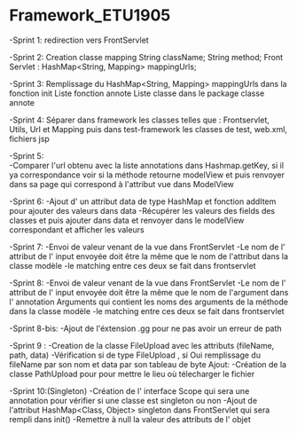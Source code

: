 # Framework_ETU1905
 
-Sprint 1:
redirection vers FrontServlet   

-Sprint 2:
Creation classe mapping 
    String className;
    String method;
Front Servlet :
    HashMap<String, Mapping> mappingUrls;  

-Sprint 3:
    Remplissage du  HashMap<String, Mapping> mappingUrls dans la fonction init
    Liste fonction annote
    Liste classe dans le package classe annote
    
-Sprint 4:
    Séparer dans framework les classes telles que : Frontservlet, Utils, Url et Mapping puis dans test-framework les classes de test, web.xml, fichiers jsp

-Sprint 5:  
    -Comparer l'url obtenu avec la liste annotations dans Hashmap.getKey, si il ya correspondance voir si la méthode retourne modelView et puis renvoyer dans sa page qui correspond à l'attribut vue dans ModelView

-Sprint 6:
    -Ajout d' un attribut data de type HashMap et fonction addItem pour ajouter des valeurs dans data
    -Récupérer les valeurs des fields des classes et puis ajouter dans data et renvoyer dans le modelView correspondant et afficher les valeurs
    
-Sprint 7:
    -Envoi de valeur venant de la vue dans FrontServlet
    -Le nom de l' attribut de l' input envoyée doit être la même que le nom de l'attribut dans la classe modèle 
    -le matching entre ces deux se fait dans frontservlet


-Sprint 8:
    -Envoi de valeur venant de la vue dans FrontServlet 
    -Le nom de l' attribut de l' input envoyée doit être la même que le nom de l'argument dans l' annotation Arguments qui contient les noms des arguments de la méthode dans la classe modèle 
    -le matching entre ces deux se fait dans frontservlet


-Sprint 8-bis:
    -Ajout de l'éxtension .gg pour ne pas avoir un erreur de path


-Sprint 9 :
    -Creation de la classe FileUpload avec les attributs (fileName, path, data)
    -Vérification si de type FileUpload , si Oui remplissage du fileName par son nom et data par son tableau de byte
    Ajout:  -Création de la classe PathUpload pour pour mettre le lieu où télecharger le fichier 

-Sprint 10:(Singleton)
    -Création de l' interface Scope qui sera une annotation pour vérifier si une classe est singleton ou non
    -Ajout de l'attribut HashMap<Class, Object> singleton dans FrontServlet qui sera rempli dans init()
    -Remettre à null la valeur des attributs de l' objet
